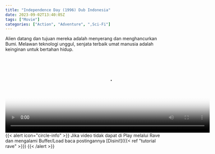 ```yaml
---
title: "Independence Day (1996) Dub Indonesia"
date: 2023-09-02T13:40:05Z
tags: ["Movie"]
categories: ["Action", "Adventure", ",Sci-Fi"]
---
```


Alien datang dan tujuan mereka adalah menyerang dan menghancurkan Bumi. Melawan teknologi unggul, senjata terbaik umat manusia adalah keinginan untuk bertahan hidup.

<video id="video-2" 
class="art-preview lazy video-js vjs-default-skin vjs-big-play-centered" 
controls preload="auto" 
width="640" 
height="240"
poster="https://www.themoviedb.org/t/p/original/zUdNogYB7TKxQ8IxKkqRuZ9ycr7.jpg" 
data-setup='{ "example_option": true, "width": "auto", "height": "auto", "techOrder": ["html5","flash"] }' 
onseeked="true"> <source src="https://kp3d-my.sharepoint.com/personal/ryoo_kp3d_onmicrosoft_com/_layouts/15/download.aspx?share=EZYCp8qH-uVKtRpfEQOQ-uwBmh77GbygAXYNDCk8w-eAGQ" type='video/mp4'>
</video>
<br>
{{< alert icon="circle-info" >}}
Jika video tidak dapat di Play melalui Rave dan mengalami Buffer/Load baca postingannya [Disini!]({{< ref "tutorial rave" >}})
{{< /alert >}}

